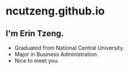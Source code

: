 # ncutzeng.github.io
## I'm Erin Tzeng.
- Graduated from National Central University.
- Major in Business Administration.
- Nice to meet you.
